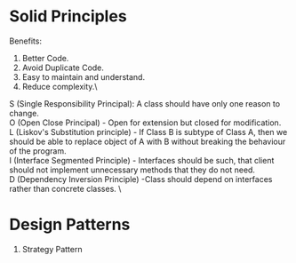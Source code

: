  # Solid Principles 
 Benefits:
1. Better Code. 
2. Avoid Duplicate Code.
3. Easy to maintain and understand.
4. Reduce complexity.\

S (Single Responsibility Principal): A class should have only one reason to change. \
O (Open Close Principal) - Open for extension but closed for modification. \
L (Liskov's Substitution principle) - If Class B is subtype of Class A, then we should be able to replace object of A with B without breaking the behaviour of the program. \
I (Interface Segmented Principle) - Interfaces should be such, that client should not implement unnecessary methods that they do not need.\
D (Dependency Inversion Principle) -Class should depend on interfaces rather than concrete classes. \

# Design Patterns
1. Strategy Pattern


